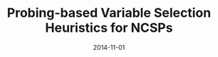 ---
title: "Probing-based Variable Selection Heuristics for NCSPs"
collection: publications
permalink:
venue: "SCOPUS 2"
excerpt: 
date: 2014-11-01
paperurl: 
citation: 'V. Reyes and I. Araya. <i>Probing-based Variable Selection Heuristics for NCSPs</i>, Proc. of ICTAI. p. 16-23, 2014'
---